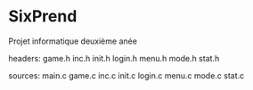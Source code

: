 # SixPrend
Projet informatique deuxième anée

headers:
game.h
inc.h
init.h
login.h
menu.h
mode.h
stat.h

sources:
main.c
game.c
inc.c
init.c
login.c
menu.c
mode.c
stat.c
